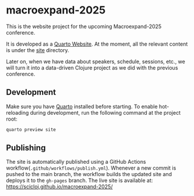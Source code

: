 # macroexpand-2025

This is the website project for the upcoming Macroexpand-2025 conference.

It is developed as a [Quarto Website](https://quarto.org/docs/websites/).
At the moment, all the relevant content is under the [site](./site) directory.

Later on, when we have data about speakers, schedule, sessions, etc., we will turn it into a data-driven Clojure project as we did with the previous conference.

## Development
Make sure you have [Quarto](https://quarto.org/docs/get-started/) installed before starting.
To enable hot-reloading during development, run the following command at the project root:

```bash
quarto preview site
```

## Publishing

The site is automatically published using a GitHub Actions workflow(`.github/workflows/publish.yml`).
Whenever a new commit is pushed to the main branch, the workflow builds the updated site and deploys it to the `gh-pages` branch.
The live site is available at: https://scicloj.github.io/macroexpand-2025/
